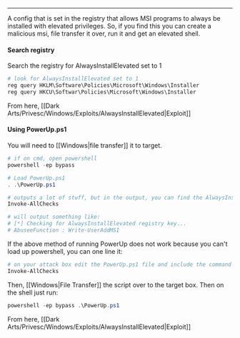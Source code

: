 -- -
A config that is set in the registry that allows MSI programs to always be installed with elevated privileges. So, if you find this you can create a malicious msi, file transfer it over, run it and get an elevated shell. 

#### Search registry
Search the registry for AlwaysInstallElevated set to 1
```powershell
# look for AlwaysInstallElevated set to 1
reg query HKLM\Software\Policies\Microsoft\Windows\Installer
reg query HKCU\Softwar\Policies\Microsoft\Windows\Installer
```
From here, [[Dark Arts/Privesc/Windows/Exploits/AlwaysInstallElevated|Exploit]]
#### Using PowerUp.ps1
You will need to [[Windows|file transfer]] it to target.
```powershell
# if on cmd, open powershell
powershell -ep bypass

# Load PowerUp.ps1 
. .\PowerUp.ps1

# outputs a lot of stuff, but in the output, you can find the AlwaysInstallElevated setting
Invoke-AllChecks

# will output something like:
# [*] Checking for AlwaysInstallElevated registry key...
# AbuseeFunction : Write-UserAddMSI
```
If the above method of running PowerUp does not work because you can't load up powershell, you can one line it:
```bash
# on your attack box edit the PowerUp.ps1 file and include the command it should run after loading:
Invoke-AllChecks
```
Then, [[Windows|File Transfer]] the script over to the target box. 
Then on the shell just run:
```powershell
powershell -ep bypass .\PowerUp.ps1
```
From here, [[Dark Arts/Privesc/Windows/Exploits/AlwaysInstallElevated|Exploit]]